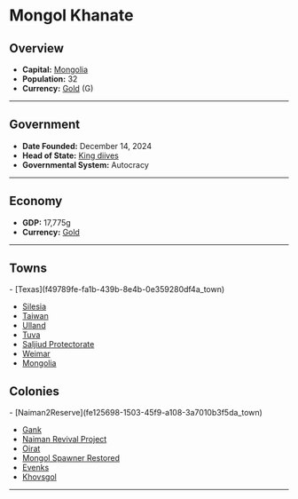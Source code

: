 <!--UNDEDITED FILE, remove this entire line if this file has been edited!-->
# <!--NAME-->Mongol Khanate<!--NAME-->

## Overview

- **Capital:** <!--CAPITAL_LINK-->[Mongolia](e257c6a9-d418-4914-91f2-50d165c23a6b_town)<!--CAPITAL_LINK-->
- **Population:** <!--POPULATION-->32<!--POPULATION-->
- **Currency:** <!--CURRENCY_LINK-->[Gold](Gold_currency)<!--CURRENCY_LINK--> (<!--CURRENCY_ABV-->G<!--CURRENCY_ABV-->)

---

## Government

- **Date Founded:** <!--FOUNDED-->December 14, 2024<!--FOUNDED-->
- **Head of State:** <!--LEADER_TITLE_LINK-->[King diives](diives_user)<!--LEADER_TITLE_LINK-->
- **Governmental System:** <!--GOVERNMENT-->Autocracy<!--GOVERNMENT-->

---

## Economy

- **GDP:** <!--GDP-->17,775g<!--GDP-->
- **Currency:** <!--CURRENCY_LINK-->[Gold](Gold_currency)<!--CURRENCY_LINK-->

---

## Towns

<!--TOWNS-->- [Texas](f49789fe-fa1b-439b-8e4b-0e359280df4a_town)
- [Silesia](ae035e3e-441c-40c9-b265-a99a3a1b59ce_town)
- [Taiwan](186c7728-ca3f-4653-96ac-fc309d4f1a25_town)
- [Ulland](c9117ca5-12f8-4c8b-9465-08682e36d552_town)
- [Tuva](473c5136-3421-4b20-9cfe-15875828f83f_town)
- [Saljiud Protectorate](5402e524-60ef-4888-a4b4-cc9f23ec8eb5_town)
- [Weimar](08cf6aba-196e-4514-be00-6fd2e6a087e0_town)
- [Mongolia](e257c6a9-d418-4914-91f2-50d165c23a6b_town)<!--TOWNS-->

## Colonies

<!--COLONIES-->- [Naiman2Reserve](fe125698-1503-45f9-a108-3a7010b3f5da_town)
- [Gank](ab7ac34d-7af6-4af2-840b-6b73ef853b27_town)
- [Naiman Revival Project](2e5a77f3-b47a-4424-a347-e9bdb3fa1128_town)
- [Oirat](32fd1403-1850-479f-9490-47301171c7e2_town)
- [Mongol Spawner Restored](6fe5767f-2c2e-478c-bb5e-fda6e06065fb_town)
- [Evenks](f09a631d-254b-43b5-af80-0ef7b25269db_town)
- [Khovsgol](c3478a25-102f-4bf6-93a8-5dd35eb8cd87_town)<!--COLONIES-->

---